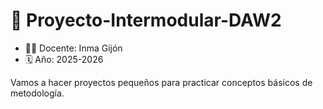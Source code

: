 # 📝 Proyecto-Intermodular-DAW2


* 👩‍🏫 Docente: Inma Gijón
* 🗓️ Año: 2025-2026


Vamos a hacer proyectos pequeños para practicar conceptos básicos de metodología.




